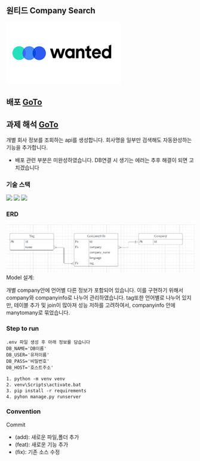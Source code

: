 ## 원티드 Company Search
<img src="./source/wanted.png" alt="wanted">

## 배포 [GoTo](13.124.82.97:8000)

## 과제 해석 [GoTo](https://www.notion.so/Wanted_Company_Search-5aa21858d1c24632a3f3811644b67414)
개별 회사 정보를 조회하는 api를 생성합니다. 회사명을 일부만 검색해도 자동완성하는 기능을 추가합니다.
* 배포 관련 부분은 미완성하였습니다. DB연결 시 생기는 에러는 추후 해결이 되면 고치겠습니다

### 기술 스택
<img src="https://img.shields.io/badge/Python-3776AB?style=flat-square&logo=Python&logoColor=white"/> <img src="https://img.shields.io/badge/Django-092E20?style=flat-square&logo=Django&logoColor=white"/> <img src="https://img.shields.io/badge/PostgreSQL-4169E1?style=flat-square&logo=PostgreSQL&logoColor=white"/>

### ERD
<img src="./source/erd.png" alt="erd">
Model 설계:

개별 company안에 언어별 다른 정보가 포함되어 있습니다.
이를 구현하기 위해서 company와 companyinfo로 나누어 관리하였습니다. tag또한 언어별로 나누어
있지만, 테이블 추가 및 join이 많아져 성능 저하를 고려하여서, companyinfo 안에 manytomany로 묶었습니다.


### Step to run
~~~
.env 파일 생성 후 아래 정보를 담습니다
DB_NAME='DB이름'
DB_USER='유저이름'
DB_PASS='비밀번호'
DB_HOST='호스트주소'
~~~
~~~
1. python -m venv venv
2. venv\Scripts\activate.bat
3. pip install -r requirements
4. pyhon manage.py runserver
~~~

### Convention
Commit
- (add): 새로운 파일,폴더 추가
- (feat): 새로운 기능 추가
- (fix): 기존 소스 수정
